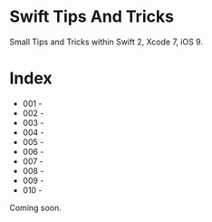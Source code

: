 # Swift Tips And Tricks
Small Tips and Tricks within Swift 2, Xcode 7, iOS 9.

# Index
+ 001 -
+ 002 - 
+ 003 - 
+ 004 - 
+ 005 - 
+ 006 - 
+ 007 - 
+ 008 - 
+ 009 - 
+ 010 - 

Coming soon.
